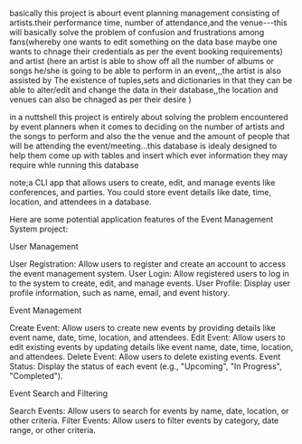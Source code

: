 basically this project is abourt event planning management consisting of artists.their performance time, number of attendance,and the venue---this will basically solve the problem of confusion and frustrations among fans(whereby one wants to edit something on the data base maybe one wants to chnage their credentials as per the event booking requirements) and artist (here an artist is able to show off all the number of albums or songs he/she is going to be able to perform in an event,,,the artist is also assisted by The existence of tuples,sets and dictionaries in that they can be able to alter/edit and change the data in their database,,the location and venues can also be chnaged as per their desire )

in a nuttshell this project is entirely about solving the problem encountered by event planners when it comes to deciding on the number of artists and the songs to perform and also the the venue and the amount of people that will be attending the event/meeting...this database is idealy designed to help them come up with tables and insert which ever information they may require whle running this database

note;a CLI app that allows users to create, edit, and manage events like conferences, and parties. You could store event details like date, time, location, and attendees in a database.

Here are some potential application features of the Event Management System project:

User Management

User Registration: Allow users to register and create an account to access the event management system.
User Login: Allow registered users to log in to the system to create, edit, and manage events.
User Profile: Display user profile information, such as name, email, and event history.

Event Management

Create Event: Allow users to create new events by providing details like event name, date, time, location, and attendees.
Edit Event: Allow users to edit existing events by updating details like event name, date, time, location, and attendees.
Delete Event: Allow users to delete existing events.
Event Status: Display the status of each event (e.g., "Upcoming", "In Progress", "Completed").

Event Search and Filtering

Search Events: Allow users to search for events by name, date, location, or other criteria.
Filter Events: Allow users to filter events by category, date range, or other criteria.
